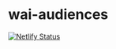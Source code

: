 # wai-audiences

[![Netlify Status](https://api.netlify.com/api/v1/badges/7375a028-65ec-464c-987f-24a64402909f/deploy-status)](https://app.netlify.com/sites/wai-audiences/deploys)
